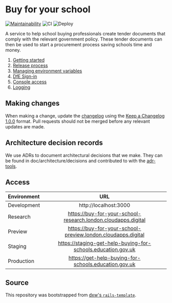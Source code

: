 # Buy for your school

[![Maintainability](https://api.codeclimate.com/v1/badges/f119cce1678a8a67cca7/maintainability)](https://codeclimate.com/github/DFE-Digital/buy-for-your-school/maintainability)
![CI](https://github.com/DFE-Digital/buy-for-your-school/actions/workflows/continuous-integration.yml/badge.svg)
![Deploy](https://github.com/DFE-Digital/buy-for-your-school/actions/workflows/deploy.yml/badge.svg)

A service to help school buying professionals create tender documents that comply with the relevant government policy. These tender documents can then be used to start a procurement process saving schools time and money.

1. [Getting started](/doc/getting-started.md)
1. [Release process](/doc/release-process.md)
1. [Managing environment variables](/doc/managing-environment-variables.md)
1. [DfE Sign-in](/doc/dfe-sign-in.md)
1. [Console access](/doc/console-access.md)
1. [Logging](/doc/logging.md)

## Making changes

When making a change, update the [changelog](CHANGELOG.md) using the
[Keep a Changelog 1.0.0](https://keepachangelog.com/en/1.0.0/) format. Pull
requests should not be merged before any relevant updates are made.

## Architecture decision records

We use ADRs to document architectural decisions that we make. They can be found
in doc/architecture/decisions and contributed to with the
[adr-tools](https://github.com/npryce/adr-tools).

## Access

| Environment    | URL                                                            |
| :------------- | :------------------------------------------------------------: |
|  Development   | http://localhost:3000                                          |
|  Research      | https://buy-for-your-school-research.london.cloudapps.digital  |
|  Preview       | https://buy-for-your-school-preview.london.cloudapps.digital   |
|  Staging       | https://staging-get-help-buying-for-schools.education.gov.uk   |
|  Production    | https://get-help-buying-for-schools.education.gov.uk           |

## Source

This repository was bootstrapped from
[dxw's `rails-template`](https://github.com/dxw/rails-template).
